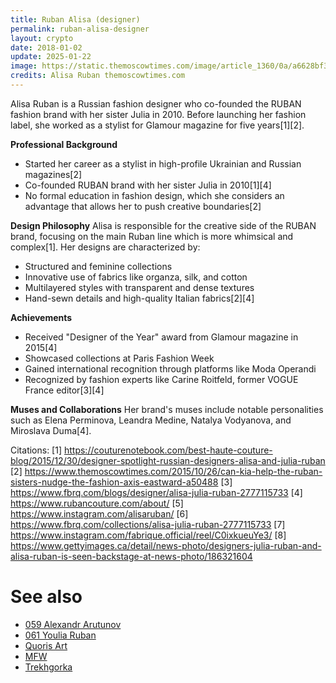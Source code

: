 ```yaml
---
title: Ruban Alisa (designer)
permalink: ruban-alisa-designer
layout: crypto
date: 2018-01-02
update: 2025-01-22
image: https://static.themoscowtimes.com/image/article_1360/0a/a6628bf3ab204ce9a52adc71fcb93ffd.jpg
credits: Alisa Ruban themoscowtimes.com
---
```



Alisa Ruban is a Russian fashion designer who co-founded the RUBAN fashion brand with her sister Julia in 2010. Before launching her fashion label, she worked as a stylist for Glamour magazine for five years[1][2].

**Professional Background**
- Started her career as a stylist in high-profile Ukrainian and Russian magazines[2]
- Co-founded RUBAN brand with her sister Julia in 2010[1][4]
- No formal education in fashion design, which she considers an advantage that allows her to push creative boundaries[2]

**Design Philosophy**
Alisa is responsible for the creative side of the RUBAN brand, focusing on the main Ruban line which is more whimsical and complex[1]. Her designs are characterized by:
- Structured and feminine collections
- Innovative use of fabrics like organza, silk, and cotton
- Multilayered styles with transparent and dense textures
- Hand-sewn details and high-quality Italian fabrics[2][4]

**Achievements**
- Received "Designer of the Year" award from Glamour magazine in 2015[4]
- Showcased collections at Paris Fashion Week
- Gained international recognition through platforms like Moda Operandi
- Recognized by fashion experts like Carine Roitfeld, former VOGUE France editor[3][4]

**Muses and Collaborations**
Her brand's muses include notable personalities such as Elena Perminova, Leandra Medine, Natalya Vodyanova, and Miroslava Duma[4].

Citations:
[1] https://couturenotebook.com/best-haute-couture-blog/2015/12/30/designer-spotlight-russian-designers-alisa-and-julia-ruban
[2] https://www.themoscowtimes.com/2015/10/26/can-kia-help-the-ruban-sisters-nudge-the-fashion-axis-eastward-a50488
[3] https://www.fbrq.com/blogs/designer/alisa-julia-ruban-2777115733
[4] https://www.rubancouture.com/about/
[5] https://www.instagram.com/alisaruban/
[6] https://www.fbrq.com/collections/alisa-julia-ruban-2777115733
[7] https://www.instagram.com/fabrique.official/reel/C0ixkueuYe3/
[8] https://www.gettyimages.ca/detail/news-photo/designers-julia-ruban-and-alisa-ruban-is-seen-backstage-at-news-photo/186321604

# See also

+ [059 Alexandr Arutunov](059-alexandr-arutunov)
+ [061 Youlia Ruban](061-youlia-ruban)
+ [Quoris Art](quoris-art)
+ [MFW](mfw)
+ [Trekhgorka](trekhgorka)
